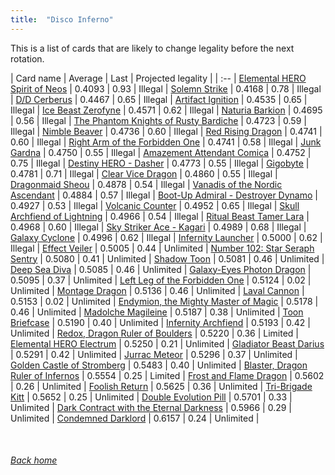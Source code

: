 ```yaml
---
title:  "Disco Inferno"
---
```


This is a list of cards that are likely to change legality before the next rotation.

| Card name | Average | Last | Projected legality |
| :-- |
[Elemental HERO Spirit of Neos](https://db.ygoprodeck.com/card/?search=Elemental%20HERO%20Spirit%20of%20Neos) | 0.4093 | 0.93 | Illegal |
[Solemn Strike](https://db.ygoprodeck.com/card/?search=Solemn%20Strike) | 0.4168 | 0.78 | Illegal |
[D/D Cerberus](https://db.ygoprodeck.com/card/?search=D/D%20Cerberus) | 0.4467 | 0.65 | Illegal |
[Artifact Ignition](https://db.ygoprodeck.com/card/?search=Artifact%20Ignition) | 0.4535 | 0.65 | Illegal |
[Ice Beast Zerofyne](https://db.ygoprodeck.com/card/?search=Ice%20Beast%20Zerofyne) | 0.4571 | 0.62 | Illegal |
[Naturia Barkion](https://db.ygoprodeck.com/card/?search=Naturia%20Barkion) | 0.4695 | 0.56 | Illegal |
[The Phantom Knights of Rusty Bardiche](https://db.ygoprodeck.com/card/?search=The%20Phantom%20Knights%20of%20Rusty%20Bardiche) | 0.4723 | 0.59 | Illegal |
[Nimble Beaver](https://db.ygoprodeck.com/card/?search=Nimble%20Beaver) | 0.4736 | 0.60 | Illegal |
[Red Rising Dragon](https://db.ygoprodeck.com/card/?search=Red%20Rising%20Dragon) | 0.4741 | 0.60 | Illegal |
[Right Arm of the Forbidden One](https://db.ygoprodeck.com/card/?search=Right%20Arm%20of%20the%20Forbidden%20One) | 0.4741 | 0.58 | Illegal |
[Junk Gardna](https://db.ygoprodeck.com/card/?search=Junk%20Gardna) | 0.4750 | 0.55 | Illegal |
[Amazement Attendant Comica](https://db.ygoprodeck.com/card/?search=Amazement%20Attendant%20Comica) | 0.4752 | 0.75 | Illegal |
[Destiny HERO - Dasher](https://db.ygoprodeck.com/card/?search=Destiny%20HERO%20-%20Dasher) | 0.4773 | 0.55 | Illegal |
[Gigobyte](https://db.ygoprodeck.com/card/?search=Gigobyte) | 0.4781 | 0.71 | Illegal |
[Clear Vice Dragon](https://db.ygoprodeck.com/card/?search=Clear%20Vice%20Dragon) | 0.4860 | 0.55 | Illegal |
[Dragonmaid Sheou](https://db.ygoprodeck.com/card/?search=Dragonmaid%20Sheou) | 0.4878 | 0.54 | Illegal |
[Vanadis of the Nordic Ascendant](https://db.ygoprodeck.com/card/?search=Vanadis%20of%20the%20Nordic%20Ascendant) | 0.4884 | 0.57 | Illegal |
[Boot-Up Admiral - Destroyer Dynamo](https://db.ygoprodeck.com/card/?search=Boot-Up%20Admiral%20-%20Destroyer%20Dynamo) | 0.4927 | 0.53 | Illegal |
[Volcanic Counter](https://db.ygoprodeck.com/card/?search=Volcanic%20Counter) | 0.4952 | 0.65 | Illegal |
[Skull Archfiend of Lightning](https://db.ygoprodeck.com/card/?search=Skull%20Archfiend%20of%20Lightning) | 0.4966 | 0.54 | Illegal |
[Ritual Beast Tamer Lara](https://db.ygoprodeck.com/card/?search=Ritual%20Beast%20Tamer%20Lara) | 0.4968 | 0.60 | Illegal |
[Sky Striker Ace - Kagari](https://db.ygoprodeck.com/card/?search=Sky%20Striker%20Ace%20-%20Kagari) | 0.4989 | 0.68 | Illegal |
[Galaxy Cyclone](https://db.ygoprodeck.com/card/?search=Galaxy%20Cyclone) | 0.4996 | 0.62 | Illegal |
[Infernity Launcher](https://db.ygoprodeck.com/card/?search=Infernity%20Launcher) | 0.5000 | 0.62 | Illegal |
[Effect Veiler](https://db.ygoprodeck.com/card/?search=Effect%20Veiler) | 0.5005 | 0.44 | Unlimited |
[Number 102: Star Seraph Sentry](https://db.ygoprodeck.com/card/?search=Number%20102:%20Star%20Seraph%20Sentry) | 0.5080 | 0.41 | Unlimited |
[Shadow Toon](https://db.ygoprodeck.com/card/?search=Shadow%20Toon) | 0.5081 | 0.46 | Unlimited |
[Deep Sea Diva](https://db.ygoprodeck.com/card/?search=Deep%20Sea%20Diva) | 0.5085 | 0.46 | Unlimited |
[Galaxy-Eyes Photon Dragon](https://db.ygoprodeck.com/card/?search=Galaxy-Eyes%20Photon%20Dragon) | 0.5095 | 0.37 | Unlimited |
[Left Leg of the Forbidden One](https://db.ygoprodeck.com/card/?search=Left%20Leg%20of%20the%20Forbidden%20One) | 0.5124 | 0.02 | Unlimited |
[Montage Dragon](https://db.ygoprodeck.com/card/?search=Montage%20Dragon) | 0.5136 | 0.46 | Unlimited |
[Laval Cannon](https://db.ygoprodeck.com/card/?search=Laval%20Cannon) | 0.5153 | 0.02 | Unlimited |
[Endymion, the Mighty Master of Magic](https://db.ygoprodeck.com/card/?search=Endymion,%20the%20Mighty%20Master%20of%20Magic) | 0.5178 | 0.46 | Unlimited |
[Madolche Magileine](https://db.ygoprodeck.com/card/?search=Madolche%20Magileine) | 0.5187 | 0.38 | Unlimited |
[Toon Briefcase](https://db.ygoprodeck.com/card/?search=Toon%20Briefcase) | 0.5190 | 0.40 | Unlimited |
[Infernity Archfiend](https://db.ygoprodeck.com/card/?search=Infernity%20Archfiend) | 0.5193 | 0.42 | Unlimited |
[Redox, Dragon Ruler of Boulders](https://db.ygoprodeck.com/card/?search=Redox,%20Dragon%20Ruler%20of%20Boulders) | 0.5220 | 0.36 | Limited |
[Elemental HERO Electrum](https://db.ygoprodeck.com/card/?search=Elemental%20HERO%20Electrum) | 0.5250 | 0.21 | Unlimited |
[Gladiator Beast Darius](https://db.ygoprodeck.com/card/?search=Gladiator%20Beast%20Darius) | 0.5291 | 0.42 | Unlimited |
[Jurrac Meteor](https://db.ygoprodeck.com/card/?search=Jurrac%20Meteor) | 0.5296 | 0.37 | Unlimited |
[Golden Castle of Stromberg](https://db.ygoprodeck.com/card/?search=Golden%20Castle%20of%20Stromberg) | 0.5483 | 0.40 | Unlimited |
[Blaster, Dragon Ruler of Infernos](https://db.ygoprodeck.com/card/?search=Blaster,%20Dragon%20Ruler%20of%20Infernos) | 0.5554 | 0.25 | Limited |
[Frost and Flame Dragon](https://db.ygoprodeck.com/card/?search=Frost%20and%20Flame%20Dragon) | 0.5602 | 0.26 | Unlimited |
[Foolish Return](https://db.ygoprodeck.com/card/?search=Foolish%20Return) | 0.5625 | 0.36 | Unlimited |
[Tri-Brigade Kitt](https://db.ygoprodeck.com/card/?search=Tri-Brigade%20Kitt) | 0.5652 | 0.25 | Unlimited |
[Double Evolution Pill](https://db.ygoprodeck.com/card/?search=Double%20Evolution%20Pill) | 0.5701 | 0.33 | Unlimited |
[Dark Contract with the Eternal Darkness](https://db.ygoprodeck.com/card/?search=Dark%20Contract%20with%20the%20Eternal%20Darkness) | 0.5966 | 0.29 | Unlimited |
[Condemned Darklord](https://db.ygoprodeck.com/card/?search=Condemned%20Darklord) | 0.6157 | 0.24 | Unlimited |

<br>

###### [Back home](index)